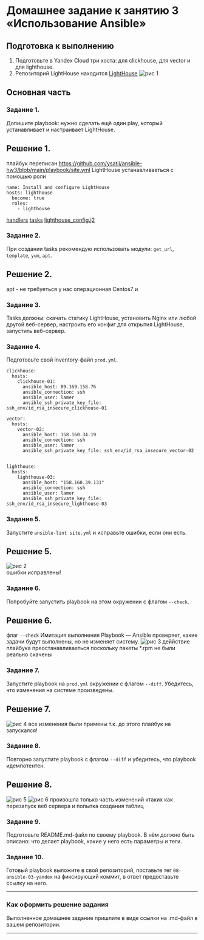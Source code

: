 # Домашнее задание к занятию 3 «Использование Ansible»

## Подготовка к выполнению

1. Подготовьте в Yandex Cloud три хоста: для clickhouse, для vector и для lighthouse.
2. Репозиторий LightHouse находится [LightHouse](https://github.com/VKCOM/lighthouse) 
![рис 1](https://github.com/ysatii/ansible-hw3/blob/main/img/img_ansble1.jpg)  

## Основная часть
### Задание 1.
 Допишите playbook: нужно сделать ещё один play, который устанавливает и настраивает LightHouse.

## Решение  1.
плайбук переписан https://github.com/ysatii/ansible-hw3/blob/main/playbook/site.yml
 LightHouse устанавливаеться с помощью роли 

```
name: Install and configure LightHouse
hosts: lighthouse
  become: true
  roles:
    - lighthouse
```
[handlers](https://github.com/ysatii/ansible-hw3/blob/main/playbook/roles/lighthouse/handlers/main.yml)
[tasks](https://github.com/ysatii/ansible-hw3/blob/main/playbook/roles/lighthouse/tasks/main.yml)
[lighthouse_config.j2](https://github.com/ysatii/ansible-hw3/blob/main/playbook/roles/lighthouse/templates/lighthouse_config.j2)


### Задание 2.
 При создании tasks рекомендую использовать модули: `get_url`, `template`, `yum`, `apt`.

## Решение  2.
apt - не требуеться у нас операционная Centos7 и


### Задание 3. 
Tasks должны: скачать статику LightHouse, установить Nginx или любой другой веб-сервер, настроить его конфиг для открытия LightHouse, запустить веб-сервер.

### Задание 4.
 Подготовьте свой inventory-файл `prod.yml`.
```
clickhouse:
  hosts:
    clickhouse-01:
      ansible_host: 89.169.158.76
      ansible_connection: ssh
      ansible_user: lamer
      ansible_ssh_private_key_file: ssh_env/id_rsa_insecure_clickhouse-01

vector:
  hosts:
    vector-02:
      ansible_host: 158.160.34.19
      ansible_connection: ssh
      ansible_user: lamer
      ansible_ssh_private_key_file: ssh_env/id_rsa_insecure_vector-02


lighthouse:
  hosts:
    lighthouse-03:
      ansible_host: "158.160.39.131"
      ansible_connection: ssh
      ansible_user: lamer
      ansible_ssh_private_key_file: ssh_env/id_rsa_insecure_lighthouse-03
```

### Задание 5.
 Запустите `ansible-lint site.yml` и исправьте ошибки, если они есть.

## Решение  5.
 ![рис 2](https://github.com/ysatii/ansible-hw3/blob/main/img/img_ansble2.jpg)  
 ошибки исправлены!

### Задание 6.
 Попробуйте запустить playbook на этом окружении с флагом `--check`.

## Решение  6.
флаг `--check` Имитация выполнения Playbook — Ansible проверяет, какие задачи будут выполнены, но не изменяет систему.
![рис 3](https://github.com/ysatii/ansible-hw3/blob/main/img/img_ansble3.jpg) 
деййствие плайбука преостанавливаеться поскольку пакеты *.rpm не были реально скачены

### Задание 7. 
Запустите playbook на `prod.yml` окружении с флагом `--diff`. Убедитесь, что изменения на системе произведены.

## Решение  7.
![рис 4](https://github.com/ysatii/ansible-hw3/blob/main/img/img_ansble4.jpg) 
все изменения были примены т.к. до этого плайбук на запускался!

### Задание 8.
 Повторно запустите playbook с флагом `--diff` и убедитесь, что playbook идемпотентен.

## Решение  8.
![рис 5](https://github.com/ysatii/ansible-hw3/blob/main/img/img_ansble5.jpg) 
![рис 6](https://github.com/ysatii/ansible-hw3/blob/main/img/img_ansble6.jpg) 
произошла только часть изменений ктаких как перезапуск веб сервера и попытка создания таблиц

### Задание 9.
 Подготовьте README.md-файл по своему playbook. В нём должно быть описано: что делает playbook, какие у него есть параметры и теги.

### Задание 10. 
Готовый playbook выложите в свой репозиторий, поставьте тег `08-ansible-03-yandex` на фиксирующий коммит, в ответ предоставьте ссылку на него.

---

### Как оформить решение задания

Выполненное домашнее задание пришлите в виде ссылки на .md-файл в вашем репозитории.

---
